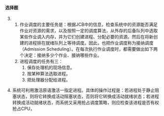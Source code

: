 #### 选择题

3. 
   1. 作业调度的主要任务是：根据JCB中的信息，检查系统中的资源能否满足作业对资源的需求，以及按照一定的调度算法，从外存的后备队列中选取某些作业调入内存，并为它们创建进程、分配必要的资源。然后在将新创建的进程排在就绪队列上等待调度。因此，也把作业调度称为接纳调度（Admission Scheduling）。在每次执行作业调度时，都需要做出如下两个决定：接纳多少个作业、接纳哪些作业。
   2. 进程调度的任务有三：
      1. 保存处理机的现场信息。
      2. 按某种算法选取进程。
      3. 把处理器分配给进程。

5. 系统可利用激活原语激活一指定进程。具体的操作过程是：若进程处于静止阻塞状态，则将它转换成活动阻塞状态，否则将它转换成活动就绪状态；若进程转换成活动就绪状态，而系统又采用抢占调度策略，则应检查该进程是否有权抢占CPU，